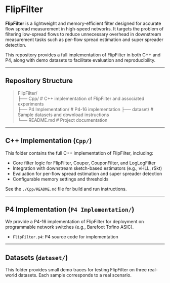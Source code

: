 # FlipFilter

**FlipFilter** is a lightweight and memory-efficient filter designed for accurate flow spread measurement in high-speed networks. It targets the problem of filtering low-spread flows to reduce unnecessary overhead in downstream measurement tasks such as per-flow spread estimation and super spreader detection.

This repository provides a full implementation of FlipFilter in both C++ and P4, along with demo datasets to facilitate evaluation and reproducibility.

---

## Repository Structure

> FlipFilter/  
> ├── Cpp/ # C++ implementation of FlipFilter and associated experiments  
> ├── P4 Implementation/ # P4-16 implementation
> ├── dataset/ # Sample datasets and download instructions  
> └── README.md # Project documentation

---

## C++ Implementation (`Cpp/`)

This folder contains the full C++ implementation of FlipFilter, including:

- Core filter logic for FlipFilter, Couper, CouponFilter, and LogLogFilter
- Integration with downstream sketch-based estimators (e.g., vHLL, rSkt)
- Evaluation for per-flow spread estimation and super spreader detection
- Configurable memory settings and thresholds

See the `./Cpp/README.md` file for build and run instructions.

---

## P4 Implementation (`P4 Implementation/`)

We provide a P4-16 implementation of FlipFilter for deployment on programmable network switches (e.g., Barefoot Tofino ASIC).

- `FlipFilter.p4`: P4 source code for implementation

---

## Datasets (`dataset/`)

This folder provides small demo traces for testing FlipFilter on three real-world datasets. Each sample corresponds to a real scenario.